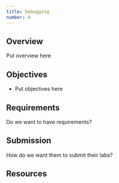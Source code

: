 ```yaml
---
title: Debugging
number: 4
---
```



## Overview

Put overview here

## Objectives

- Put objectives here

## Requirements

Do we want to have requirements?

## Submission

How do we want them to submit their labs?


## Resources


